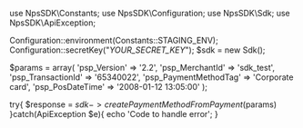 use NpsSDK\Constants;
use NpsSDK\Configuration;
use NpsSDK\Sdk;
use NpsSDK\ApiException;

Configuration::environment(Constants::STAGING_ENV);
Configuration::secretKey("_YOUR_SECRET_KEY_");
$sdk = new Sdk();

$params = array(
    'psp_Version' => '2.2',
    'psp_MerchantId' => 'sdk_test',
    'psp_TransactionId' => '65340022',
    'psp_PaymentMethodTag' => 'Corporate card',
    'psp_PosDateTime' => '2008-01-12 13:05:00'
);

try{ 
    $response = $sdk->createPaymentMethodFromPayment($params) 
}catch(ApiException $e){ 
    echo 'Code to handle error'; 
} 
